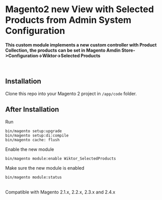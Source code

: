 # **Magento2 new View with Selected Products from Admin System Configuration**
**This custom module implements a new custom controller with Product Collection, the products can be set in Magento Amdin Store->Configuration->Wiktor->Selected Products**

<br>

## **Installation**
Clone this repo into your Magento 2 project in `/app/code` folder.

## **After Installation**
Run

    bin/magento setup:upgrade
    bin/magento setup:di:compile
    bin/magento cache: flush


Enable the new module

    bin/magento module:enable Wiktor_SelectedProducts


Make sure the new module is enabled

    bin/magento module:status



<br>
Compatible with Magento 2.1.x, 2.2.x, 2.3.x and 2.4.x